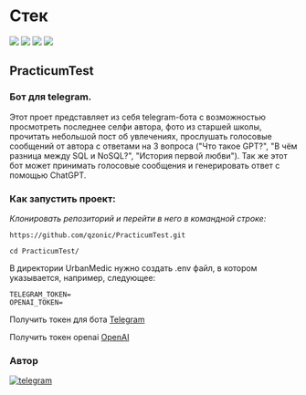 # Стек
<img src="https://img.shields.io/badge/Python-4169E1?style=for-the-badge"/> <img src="https://img.shields.io/badge/Aiogram-008000?style=for-the-badge"/> <img src="https://img.shields.io/badge/OPENAI-green?style=for-the-badge"/>
<img src="https://img.shields.io/badge/FFMPEG-blue?style=for-the-badge"/>

## PracticumTest
### Бот для telegram.

Этот проет представляет из себя telegram-бота с возможностью просмотреть последнее селфи
автора, фото из старшей школы, прочитать небольшой пост об увлечениях,
прослушать голосовые сообщений от автора с ответами на 3 вопроса ("Что такое GPT?", "В чём разница между SQL и NoSQL?",
"История первой любви"). Так же этот бот может принимать голосовые сообщения и генерировать 
ответ с помощью ChatGPT.

### Как запустить проект:

*Клонировать репозиторий и перейти в него в командной строке:*
```
https://github.com/qzonic/PracticumTest.git
```
```
cd PracticumTest/
```

В директории UrbanMedic нужно создать .env файл, в котором указывается, например, следующее:
```
TELEGRAM_TOKEN=
OPENAI_TOKEN=
```

Получить токен для бота [Telegram](https://t.me/BotFather)

Получить токен openai [OpenAI](https://platform.openai.com/account/api-keys)

### Автор
[![telegram](https://img.shields.io/badge/Telegram-Join-blue)](https://t.me/qzonic)

